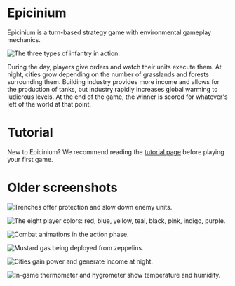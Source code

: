 # Epicinium

Epicinium is a turn-based strategy game with environmental gameplay mechanics.

![The three types of infantry in action.](https://i.imgur.com/8JWZTbZ.gif "The three types of infantry in action.")

During the day, players give orders and watch their units execute them.
At night, cities grow depending on the number of grasslands and forests surrounding them.
Building industry provides more income and allows for the production of tanks,
but industry rapidly increases global warming to ludicrous levels.
At the end of the game, the winner is scored for whatever's left of the world at that point.

# Tutorial

New to Epicinium?
We recommend reading the [tutorial page](Tutorial)
before playing your first game.

# Older screenshots

![Trenches offer protection and slow down enemy units.](https://i.imgur.com/NJ8XnRm.gif "Trenches offer protection and slow down enemy units.")

![The eight player colors: red, blue, yellow, teal, black, pink, indigo, purple.](https://i.imgur.com/uIy8fA0.png "The eight player colors: red, blue, yellow, teal, black, pink, indigo, purple.")

![Combat animations in the action phase.](https://i.imgur.com/reFeOO8.gif "Combat animations in the action phase.")

![Mustard gas being deployed from zeppelins.](https://i.imgur.com/ZAE7tFv.gif "Mustard gas being deployed from zeppelins.")

![Cities gain power and generate income at night.](https://i.imgur.com/I6T3yXM.gif "Cities gain power and generate income at night.")

![In-game thermometer and hygrometer show temperature and humidity.](https://i.imgur.com/dfVCk0q.gif "In-game thermometer and hygrometer show temperature and humidity.")
